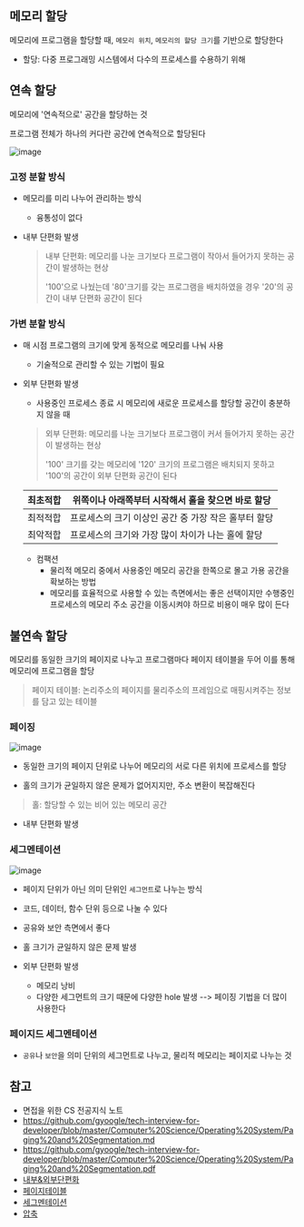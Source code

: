 ## 메모리 할당

메모리에 프로그램을 할당할 때, `메모리 위치`, `메모리의 할당 크기`를 기반으로 할당한다

- 할당: 다중 프로그래밍 시스템에서 다수의 프로세스를 수용하기 위해



## 연속 할당

메모리에 '연속적으로' 공간을 할당하는 것

프로그램 전체가 하나의 커다란 공간에 연속적으로 할당된다

![image](https://user-images.githubusercontent.com/97648258/230031239-838ed9f0-686a-4773-82c2-f7bc7f052331.png)

### 고정 분할 방식

- 메모리를 미리 나누어 관리하는 방식

  - 융통성이 없다

- 내부 단편화 발생

  > 내부 단편화: 메모리를 나눈 크기보다 프로그램이 작아서 들어가지 못하는 공간이 발생하는 현상
  >
  > '100'으로 나눴는데 '80'크기를 갖는 프로그램을 배치하였을 경우 '20'의 공간이 내부 단편화 공간이 된다

### 가변 분할 방식

- 매 시점 프로그램의 크기에 맞게 동적으로 메모리를 나눠 사용

  - 기술적으로 관리할 수 있는 기법이 필요

- 외부 단편화 발생

  - 사용중인 프로세스 종료 시 메모리에 새로운 프로세스를 할당할 공간이 충분하지 않을 때

  > 외부 단편화: 메모리를 나눈 크기보다 프로그램이 커서 들어가지 못하는 공간이 발생하는 현상
  >
  > '100' 크기를 갖는 메모리에 '120' 크기의 프로그램은 배치되지 못하고 '100'의 공간이 외부 단편화 공간이 된다

  | 최초적합 | 위쪽이나 아래쪽부터 시작해서 홀을 찾으면 바로 할당   |
  | -------- | ---------------------------------------------------- |
  | 최적적합 | 프로세스의 크기 이상인 공간 중 가장 작은 홀부터 할당 |
  | 최악적합 | 프로세스의 크기와 가장 많이 차이가 나는 홀에 할당    |

  - 컴팩션
    - 물리적 메모리 중에서 사용중인 메모리 공간을 한쪽으로 몰고 가용 공간을 확보하는 방법
    - 메모리를 효율적으로 사용할 수 있는 측면에서는 좋은 선택이지만 수행중인 프로세스의 메모리 주소 공간을 이동시켜야 하므로 비용이 매우 많이 든다





## 불연속 할당

메모리를 동일한 크기의 페이지로 나누고 프로그램마다 페이지 테이블을 두어 이를 통해 메모리에 프로그램을 할당

> 페이지 테이블: 논리주소의 페이지를 물리주소의 프레임으로 매핑시켜주는 정보를 담고 있는 테이블



### 페이징

![image](https://user-images.githubusercontent.com/97648258/230039882-8b5d6897-743a-45d1-b0f9-a45e28ed2da7.png)

- 동일한 크기의 페이지 단위로 나누어 메모리의 서로 다른 위치에 프로세스를 할당

- 홀의 크기가 균일하지 않은 문제가 없어지지만, 주소 변환이 복잡해진다

> 홀: 할당할 수 있는 비어 있는 메모리 공간

- 내부 단편화 발생

### 세그멘테이션

![image](https://user-images.githubusercontent.com/97648258/230040608-3ff9769d-c196-4fcd-97c4-1746dcecf8a0.png)

- 페이지 단위가 아닌 의미 단위인 `세그먼트`로 나누는 방식

- 코드, 데이터, 함수 단위 등으로 나눌 수 있다
- 공유와 보안 측면에서 좋다
- 홀 크기가 균일하지 않은 문제 발생
- 외부 단편화 발생
  - 메모리 낭비
  - 다양한 세그먼트의 크기 때문에 다양한 hole 발생 --> 페이징 기법을 더 많이 사용한다



### 페이지드 세그멘테이션

- `공유`나 `보안`을 의미 단위의 세그먼트로 나누고, 물리적 메모리는 페이지로 나누는 것









## 참고

- 면접을 위한 CS 전공지식 노트
- https://github.com/gyoogle/tech-interview-for-developer/blob/master/Computer%20Science/Operating%20System/Paging%20and%20Segmentation.md
- https://github.com/gyoogle/tech-interview-for-developer/blob/master/Computer%20Science/Operating%20System/Paging%20and%20Segmentation.pdf
- [내부&외부단편화](https://m.blog.naver.com/PostView.naver?isHttpsRedirect=true&blogId=ssuniversity&logNo=100173769081)
- [페이지테이블](https://code-lab1.tistory.com/55)
- [세그멘테이션](https://code-lab1.tistory.com/57)
- [압축](https://zangzangs.tistory.com/133)